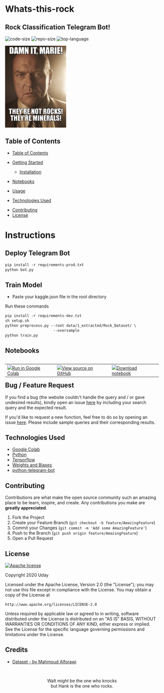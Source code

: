 # Whats-this-rock
## Rock Classification Telegram Bot!
![code-size](https://img.shields.io/github/languages/code-size/udaylunawat/Whats-this-rock) ![repo-size](https://img.shields.io/github/repo-size/udaylunawat/Whats-this-rock) ![top-language](https://img.shields.io/github/languages/top/udaylunawat/Whats-this-rock)
<p align="left">
    <img src="imgs/marie.jpg " alt="What's my name?" width="200"/>
</p>

<!-- TABLE OF CONTENTS -->
## Table of Contents

- [Table of Contents](#table-of-contents)
<!-- - [Motivation](#motivation) -->
- [Getting Started](#getting-started)
  - [Installation](#installation)
- [Notebooks](#instructions)

- [Usage](#usage)
- [Technologies Used](#technologies-used)
<!-- - [Roadmap](#roadmap) -->
- [Contributing](#contributing)
- [License](#license)
<!-- - [Contact](#contact) -->
# Instructions

## Deploy Telegram Bot
```
pip install -r requirements-prod.txt
python bot.py
```

## Train Model
- Paste your kaggle.json file in the root directory

Run these commands
```
pip install -r requirements-dev.txt
sh setup.sh
python preprocess.py --root data/1_extracted/Rock_Dataset/ \
                      --oversample
python train.py
```


## Notebooks
<table class="tfo-notebook-buttons" align="left">
  <td>
    <a target="_blank" href="https://colab.research.google.com/drive/1N1CIqdOKlJSJla5PU53Yn9KWSao47eMv?usp=sharing"><img src="https://www.tensorflow.org/images/colab_logo_32px.png" />Run in Google Colab</a>
  </td>
  <td>
    <a target="_blank" href="https://github.com/udaylunawat/Whats-this-rock"><img src="https://www.tensorflow.org/images/GitHub-Mark-32px.png" />View source on GitHub</a>
  </td>
  <td>
    <a href="https://github.com/udaylunawat/Whats-this-rock/blob/main/notebook.ipynb"><img src="https://www.tensorflow.org/images/download_logo_32px.png" />Download notebook</a>
  </td>
</table>
<br></br>

## Bug / Feature Request
If you find a bug (the website couldn't handle the query and / or gave undesired results), kindly open an issue [here](https://github.com/prasanna) by including your search query and the expected result.

If you'd like to request a new function, feel free to do so by opening an issue [here](https://github.com/). Please include sample queries and their corresponding results.


## Technologies Used
- [Google Colab](https://colab.research.google.com/?utm_source=scs-index)
- [Python](https://www.python.org/)
- [Tensorflow](https://www.tensorflow.org/)
- [Weights and Biases](https://wandb.ai/site)
- [python-telegram-bot](https://github.com/python-telegram-bot/python-telegram-bot)

<!-- CONTRIBUTING -->
## Contributing

Contributions are what make the open source community such an amazing place to be learn, inspire, and create. Any contributions you make are **greatly appreciated**.

1. Fork the Project
2. Create your Feature Branch (`git checkout -b feature/AmazingFeature`)
3. Commit your Changes (`git commit -m 'Add some AmazingFeature'`)
4. Push to the Branch (`git push origin feature/AmazingFeature`)
5. Open a Pull Request


## License
[![Apache license](https://img.shields.io/badge/license-apache-blue?style=for-the-badge&logo=appveyor)](http://www.apache.org/licenses/LICENSE-2.0e)

Copyright 2020 Uday

Licensed under the Apache License, Version 2.0 (the "License");
you may not use this file except in compliance with the License.
You may obtain a copy of the License at

    http://www.apache.org/licenses/LICENSE-2.0

Unless required by applicable law or agreed to in writing, software
distributed under the License is distributed on an "AS IS" BASIS,
WITHOUT WARRANTIES OR CONDITIONS OF ANY KIND, either express or implied.
See the License for the specific language governing permissions and
limitations under the License.

## Credits
- [Dataset - by Mahmoud Alforawi](https://www.kaggle.com/datasets/mahmoudalforawi/igneous-metamorphic-sedimentary-rocks-and-minerals)

<br>
<p align="center"> Walt might be the one who knocks <br> but Hank is the one who rocks. </br> </p>

[contributors-shield]: https://img.shields.io/github/contributors/udaylunawat/Covid-19-Radiology.svg?style=flat-square
[contributors-url]: https://github.com/udaylunawat/Covid-19-Radiology/graphs/contributors

[forks-shield]: https://img.shields.io/github/forks/udaylunawat/Covid-19-Radiology.svg?style=flat-square
[forks-url]: https://github.com/udaylunawat/Covid-19-Radiology/network/members

[stars-shield]: https://img.shields.io/github/stars/udaylunawat/Covid-19-Radiology.svg?style=flat-square
[stars-url]: https://github.com/udaylunawat/Covid-19-Radiology/stargazers

[issues-shield]: https://img.shields.io/github/issues/udaylunawat/Covid-19-Radiology.svg?style=flat-square
[issues-url]: https://github.com/udaylunawat/Covid-19-Radiology/issues

[license-shield]: https://img.shields.io/github/license/udaylunawat/Covid-19-Radiology.svg?style=flat-square
[license-url]: https://github.com/udaylunawat/Covid-19-Radiology/blob/master/LICENSE

[linkedin-shield]: https://img.shields.io/badge/-LinkedIn-black.svg?style=flat-square&logo=linkedin&colorB=555
[linkedin-url]: https://linkedin.com/in/uday-lunawat
